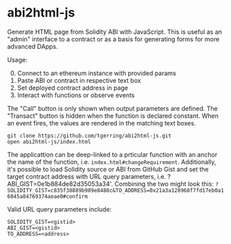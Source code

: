 # abi2html-js

Generate HTML page from Solidity ABI with JavaScript. This is useful as an "admin" interface to a contract or as a basis for generating forms for more advanced DApps.

Usage:

0. Connect to an ethereum instance with provided params
1. Paste ABI or contract in respective text box
2. Set deployed contract address in page
3. Interact with functions or observe events

The "Call" button is only shown when output parameters are defined. The "Transact" button is hidden when the function is declared constant. When an event fires, the values are rendered in the matching text boxes.

```
git clone https://github.com/tgerring/abi2html-js.git
open abi2html-js/index.html
```

The applicattion can be deep-linked to a prticular function with an anchor the name of the function, i.e. `index.html#changeRequirement`. Additionally, it's possible to load Solidity source or ABI from GitHub Gist and set the target contract address with URL query parameters, i.e. ?ABI_GIST=0e1b884de82d35053a34'. Combining the two might look this: `?SOLIDITY_GIST=c835f38889b989e8488c&TO_ADDRESS=0x21a3a128968f7fd17eb0a16045a84769374aeae0#confirm`

Valid URL query parameters include:
```
SOLIDITY_GIST=<gistid>
ABI_GIST=<gistid>
TO_ADDRESS=<address>
```
